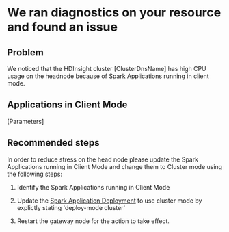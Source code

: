 <properties
    pageTitle="Cluster Failure due to Spark Application running in Client Mode"
    description="Cluster Failure due to Spark Application running in Client Mode"
    infoBubbleText="Found recent cluster failure. See details on the right."
    service="microsoft.hdinsight"
    resource="clusters"
    authors="nealbh"
    displayOrder=""
    articleId="Hdi_Ambari_ClientMode"
    selfHelpType="rca"
    supportTopicIds=""
    diagnosticScenario=""
    resourceTags=""
    productPesIds=""
    cloudEnvironments="public"
/>

# We ran diagnostics on your resource and found an issue

## Problem

We noticed that the HDInsight cluster <!--$ClusterDnsName-->[ClusterDnsName]<!--/$ClusterDnsName--> has high CPU usage on the headnode because of Spark Applications running in client mode.

## Applications in Client Mode
<!--$Parameters-->[Parameters]<!--/$Parameters-->

## **Recommended steps**
In order to reduce stress on the head node please update the Spark Applications running in Client Mode and change them to Cluster mode using the following steps:

1. Identify the Spark Applications running in Client Mode

1. Update the [Spark Application Deployment](https://spark.apache.org/docs/latest/submitting-applications.html#launching-applications-with-spark-submit) to use cluster mode by explictly stating 'deploy-mode cluster' 

1. Restart the gateway node for the action to take effect.